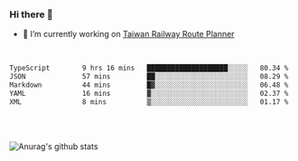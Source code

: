 ### Hi there 👋

- 🔭 I’m currently working on [Taiwan Railway Route Planner](https://github.com/Taiwan-Railway-Route-Planner)

<br/>

<!--START_SECTION:waka-->

```txt
TypeScript        9 hrs 16 mins   ████████████████████░░░░░   80.34 %
JSON              57 mins         ██░░░░░░░░░░░░░░░░░░░░░░░   08.29 %
Markdown          44 mins         █▓░░░░░░░░░░░░░░░░░░░░░░░   06.48 %
YAML              16 mins         ▓░░░░░░░░░░░░░░░░░░░░░░░░   02.37 %
XML               8 mins          ▒░░░░░░░░░░░░░░░░░░░░░░░░   01.17 %
```

<!--END_SECTION:waka-->

<br/>
<br/>

![Anurag's github stats](https://github-readme-stats.vercel.app/api?username=DepickereSven&show_icons=true&theme=tokyonight)



<!--
**DepickereSven/DepickereSven** is a ✨ _special_ ✨ repository because its `README.md` (this file) appears on your GitHub profile.

Here are some ideas to get you started:

- 🔭 I’m currently working on ...
- 🌱 I’m currently learning ...
- 👯 I’m looking to collaborate on ...
- 🤔 I’m looking for help with ...
- 💬 Ask me about ...
- 📫 How to reach me: ...
- 😄 Pronouns: ...
- ⚡ Fun fact: ...
-->
